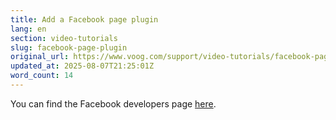 ```yaml
---
title: Add a Facebook page plugin
lang: en
section: video-tutorials
slug: facebook-page-plugin
original_url: https://www.voog.com/support/video-tutorials/facebook-page-plugin
updated_at: 2025-08-07T21:25:01Z
word_count: 14
---
```

You can find the Facebook developers page [here](https://developers.facebook.com/docs/plugins).
